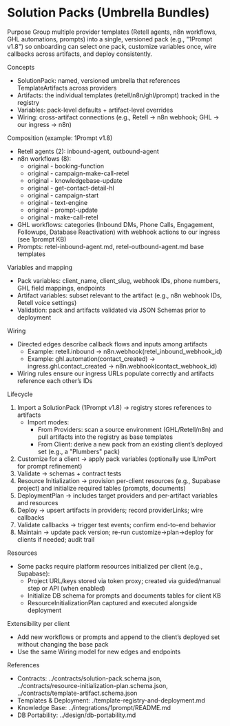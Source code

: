 # Solution Packs (Umbrella Bundles)

Purpose
Group multiple provider templates (Retell agents, n8n workflows, GHL automations, prompts) into a single, versioned pack (e.g., "1Prompt v1.8") so onboarding can select one pack, customize variables once, wire callbacks across artifacts, and deploy consistently.

Concepts
- SolutionPack: named, versioned umbrella that references TemplateArtifacts across providers
- Artifacts: the individual templates (retell/n8n/ghl/prompt) tracked in the registry
- Variables: pack-level defaults + artifact-level overrides
- Wiring: cross-artifact connections (e.g., Retell → n8n webhook; GHL → our ingress → n8n)

Composition (example: 1Prompt v1.8)
- Retell agents (2): inbound-agent, outbound-agent
- n8n workflows (8):
  - original - booking-function
  - original - campaign-make-call-retel
  - original - knowledgebase-update
  - original - get-contact-detail-hl
  - original - campaign-start
  - original - text-engine
  - original - prompt-update
  - original - make-call-retel
- GHL workflows: categories (Inbound DMs, Phone Calls, Engagement, Followups, Database Reactivation) with webhook actions to our ingress (see 1prompt KB)
- Prompts: retel-inbound-agent.md, retel-outbound-agent.md base templates

Variables and mapping
- Pack variables: client_name, client_slug, webhook IDs, phone numbers, GHL field mappings, endpoints
- Artifact variables: subset relevant to the artifact (e.g., n8n webhook IDs, Retell voice settings)
- Validation: pack and artifacts validated via JSON Schemas prior to deployment

Wiring
- Directed edges describe callback flows and inputs among artifacts
  - Example: retell.inbound → n8n.webhook(retel_inbound_webhook_id)
  - Example: ghl.automation(contact_created) → ingress.ghl.contact_created → n8n.webhook(contact_webhook_id)
- Wiring rules ensure our ingress URLs populate correctly and artifacts reference each other’s IDs

Lifecycle
1) Import a SolutionPack (1Prompt v1.8) → registry stores references to artifacts
   - Import modes:
     - From Providers: scan a source environment (GHL/Retell/n8n) and pull artifacts into the registry as base templates
     - From Client: derive a new pack from an existing client’s deployed set (e.g., a "Plumbers" pack)
2) Customize for a client → apply pack variables (optionally use ILlmPort for prompt refinement)
3) Validate → schemas + contract tests
4) Resource Initialization → provision per-client resources (e.g., Supabase project) and initialize required tables (prompts, documents)
5) DeploymentPlan → includes target providers and per-artifact variables and resources
6) Deploy → upsert artifacts in providers; record providerLinks; wire callbacks
7) Validate callbacks → trigger test events; confirm end-to-end behavior
8) Maintain → update pack version; re-run customize→plan→deploy for clients if needed; audit trail

Resources
- Some packs require platform resources initialized per client (e.g., Supabase):
  - Project URL/keys stored via token proxy; created via guided/manual step or API (when enabled)
  - Initialize DB schema for prompts and documents tables for client KB
  - ResourceInitializationPlan captured and executed alongside deployment

Extensibility per client
- Add new workflows or prompts and append to the client’s deployed set without changing the base pack
- Use the same Wiring model for new edges and endpoints

References
- Contracts: ../contracts/solution-pack.schema.json, ../contracts/resource-initialization-plan.schema.json, ../contracts/template-artifact.schema.json
- Templates & Deployment: ./template-registry-and-deployment.md
- Knowledge Base: ../integrations/1prompt/README.md
- DB Portability: ../design/db-portability.md
